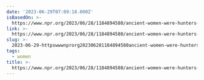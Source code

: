 ```yaml
---
date: '2023-06-29T07:09:18.000Z'
isBasedOn: >-
  https://www.npr.org/2023/06/28/1184894580/ancient-women-were-hunters-and-grandmas-were-the-most-skilled-ones-study-suggest
link: >-
  https://www.npr.org/2023/06/28/1184894580/ancient-women-were-hunters-and-grandmas-were-the-most-skilled-ones-study-suggest
slug: >-
  2023-06-29-httpswwwnprorg202306281184894580ancient-women-were-hunters-and-grandmas-were-the-most-skilled-ones-study-suggest
tags:
  - women
title: >-
  https://www.npr.org/2023/06/28/1184894580/ancient-women-were-hunters-and-grandmas-were-the-most-skilled-ones-study-suggest
---
```


